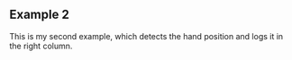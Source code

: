 ## Example 2
This is my second example, which detects the hand position and logs it in the right column.
